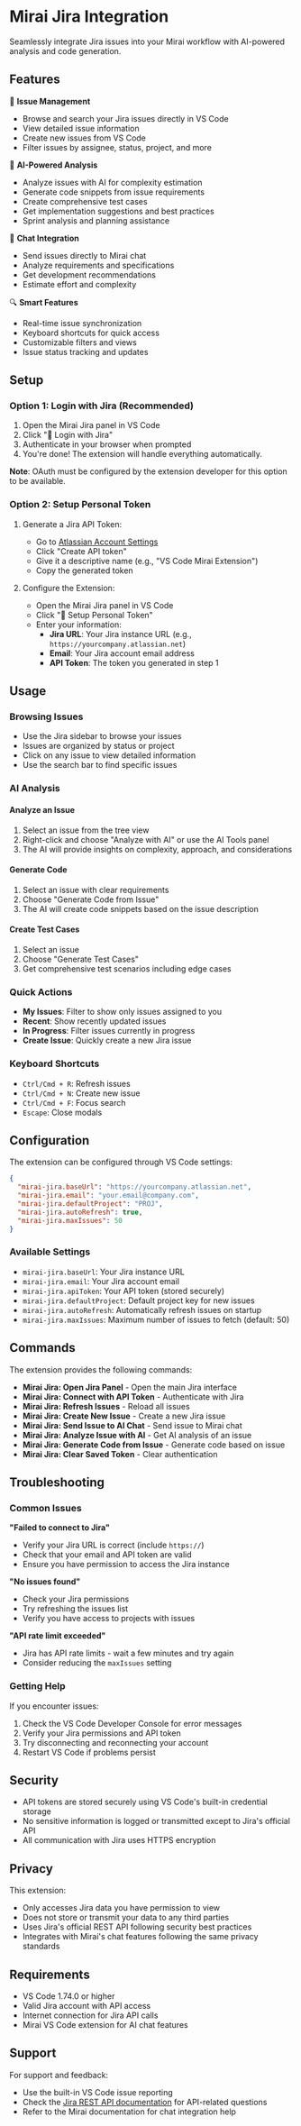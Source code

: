 # Mirai Jira Integration

Seamlessly integrate Jira issues into your Mirai workflow with AI-powered analysis and code generation.

## Features

🎯 **Issue Management**
- Browse and search your Jira issues directly in VS Code
- View detailed issue information
- Create new issues from VS Code
- Filter issues by assignee, status, project, and more

🤖 **AI-Powered Analysis**
- Analyze issues with AI for complexity estimation
- Generate code snippets from issue requirements
- Create comprehensive test cases
- Get implementation suggestions and best practices
- Sprint analysis and planning assistance

💬 **Chat Integration**
- Send issues directly to Mirai chat
- Analyze requirements and specifications
- Get development recommendations
- Estimate effort and complexity

🔍 **Smart Features**
- Real-time issue synchronization
- Keyboard shortcuts for quick access
- Customizable filters and views
- Issue status tracking and updates

## Setup

### Option 1: Login with Jira (Recommended)

1. Open the Mirai Jira panel in VS Code
2. Click "🔐 Login with Jira"
3. Authenticate in your browser when prompted
4. You're done! The extension will handle everything automatically.

**Note**: OAuth must be configured by the extension developer for this option to be available.

### Option 2: Setup Personal Token

1. Generate a Jira API Token:
   - Go to [Atlassian Account Settings](https://id.atlassian.com/manage-profile/security/api-tokens)
   - Click "Create API token"
   - Give it a descriptive name (e.g., "VS Code Mirai Extension")
   - Copy the generated token

2. Configure the Extension:
   - Open the Mirai Jira panel in VS Code
   - Click "🔑 Setup Personal Token"
   - Enter your information:
     - **Jira URL**: Your Jira instance URL (e.g., `https://yourcompany.atlassian.net`)
     - **Email**: Your Jira account email address
     - **API Token**: The token you generated in step 1

## Usage

### Browsing Issues

- Use the Jira sidebar to browse your issues
- Issues are organized by status or project
- Click on any issue to view detailed information
- Use the search bar to find specific issues

### AI Analysis

#### Analyze an Issue
1. Select an issue from the tree view
2. Right-click and choose "Analyze with AI" or use the AI Tools panel
3. The AI will provide insights on complexity, approach, and considerations

#### Generate Code
1. Select an issue with clear requirements
2. Choose "Generate Code from Issue"
3. The AI will create code snippets based on the issue description

#### Create Test Cases
1. Select an issue
2. Choose "Generate Test Cases"
3. Get comprehensive test scenarios including edge cases

### Quick Actions

- **My Issues**: Filter to show only issues assigned to you
- **Recent**: Show recently updated issues
- **In Progress**: Filter issues currently in progress
- **Create Issue**: Quickly create a new Jira issue

### Keyboard Shortcuts

- `Ctrl/Cmd + R`: Refresh issues
- `Ctrl/Cmd + N`: Create new issue
- `Ctrl/Cmd + F`: Focus search
- `Escape`: Close modals

## Configuration

The extension can be configured through VS Code settings:

```json
{
  "mirai-jira.baseUrl": "https://yourcompany.atlassian.net",
  "mirai-jira.email": "your.email@company.com",
  "mirai-jira.defaultProject": "PROJ",
  "mirai-jira.autoRefresh": true,
  "mirai-jira.maxIssues": 50
}
```

### Available Settings

- `mirai-jira.baseUrl`: Your Jira instance URL
- `mirai-jira.email`: Your Jira account email
- `mirai-jira.apiToken`: Your API token (stored securely)
- `mirai-jira.defaultProject`: Default project key for new issues
- `mirai-jira.autoRefresh`: Automatically refresh issues on startup
- `mirai-jira.maxIssues`: Maximum number of issues to fetch (default: 50)

## Commands

The extension provides the following commands:

- **Mirai Jira: Open Jira Panel** - Open the main Jira interface
- **Mirai Jira: Connect with API Token** - Authenticate with Jira
- **Mirai Jira: Refresh Issues** - Reload all issues
- **Mirai Jira: Create New Issue** - Create a new Jira issue
- **Mirai Jira: Send Issue to AI Chat** - Send issue to Mirai chat
- **Mirai Jira: Analyze Issue with AI** - Get AI analysis of an issue
- **Mirai Jira: Generate Code from Issue** - Generate code based on issue
- **Mirai Jira: Clear Saved Token** - Clear authentication

## Troubleshooting

### Common Issues

**"Failed to connect to Jira"**
- Verify your Jira URL is correct (include `https://`)
- Check that your email and API token are valid
- Ensure you have permission to access the Jira instance

**"No issues found"**
- Check your Jira permissions
- Try refreshing the issues list
- Verify you have access to projects with issues

**"API rate limit exceeded"**
- Jira has API rate limits - wait a few minutes and try again
- Consider reducing the `maxIssues` setting

### Getting Help

If you encounter issues:

1. Check the VS Code Developer Console for error messages
2. Verify your Jira permissions and API token
3. Try disconnecting and reconnecting your account
4. Restart VS Code if problems persist

## Security

- API tokens are stored securely using VS Code's built-in credential storage
- No sensitive information is logged or transmitted except to Jira's official API
- All communication with Jira uses HTTPS encryption

## Privacy

This extension:
- Only accesses Jira data you have permission to view
- Does not store or transmit your data to any third parties
- Uses Jira's official REST API following security best practices
- Integrates with Mirai's chat features following the same privacy standards

## Requirements

- VS Code 1.74.0 or higher
- Valid Jira account with API access
- Internet connection for Jira API calls
- Mirai VS Code extension for AI chat features

## Support

For support and feedback:
- Use the built-in VS Code issue reporting
- Check the [Jira REST API documentation](https://developer.atlassian.com/cloud/jira/platform/rest/v3/) for API-related questions
- Refer to the Mirai documentation for chat integration help

